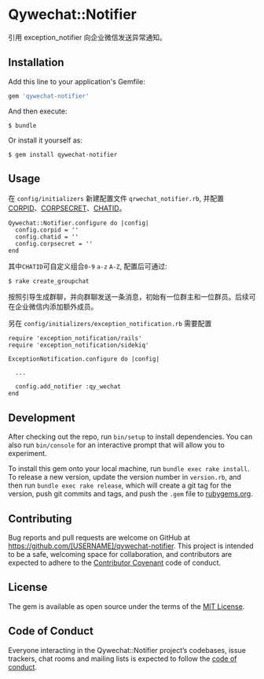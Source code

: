 # Qywechat::Notifier

引用 exception_notifier 向企业微信发送异常通知。

## Installation

Add this line to your application's Gemfile:

```ruby
gem 'qywechat-notifier'
```

And then execute:

    $ bundle

Or install it yourself as:

    $ gem install qywechat-notifier

## Usage

在 `config/initializers` 新建配置文件 `qrwechat_notifier.rb`, 并配置 [CORPID](https://work.weixin.qq.com/api/doc#90000/90135/90665)、[CORPSECRET](https://work.weixin.qq.com/api/doc#90000/90135/90665)、[CHATID](https://work.weixin.qq.com/api/doc#90000/90135/90665)。

    Qywechat::Notifier.configure do |config|
      config.corpid = ''
      config.chatid = ''
      config.corpsecret = ''
    end


其中`CHATID`可自定义组合`0-9` `a-z` `A-Z`, 配置后可通过:

    $ rake create_groupchat

按照引导生成群聊，并向群聊发送一条消息，初始有一位群主和一位群员。后续可在企业微信内添加额外成员。


另在 `config/initializers/exception_notification.rb` 需要配置

    require 'exception_notification/rails'
    require 'exception_notification/sidekiq'

    ExceptionNotification.configure do |config|

      ...

      config.add_notifier :qy_wechat
    end

## Development

After checking out the repo, run `bin/setup` to install dependencies. You can also run `bin/console` for an interactive prompt that will allow you to experiment.

To install this gem onto your local machine, run `bundle exec rake install`. To release a new version, update the version number in `version.rb`, and then run `bundle exec rake release`, which will create a git tag for the version, push git commits and tags, and push the `.gem` file to [rubygems.org](https://rubygems.org).

## Contributing

Bug reports and pull requests are welcome on GitHub at https://github.com/[USERNAME]/qywechat-notifier. This project is intended to be a safe, welcoming space for collaboration, and contributors are expected to adhere to the [Contributor Covenant](http://contributor-covenant.org) code of conduct.

## License

The gem is available as open source under the terms of the [MIT License](https://opensource.org/licenses/MIT).

## Code of Conduct

Everyone interacting in the Qywechat::Notifier project’s codebases, issue trackers, chat rooms and mailing lists is expected to follow the [code of conduct](https://github.com/[USERNAME]/qywechat-notifier/blob/master/CODE_OF_CONDUCT.md).
